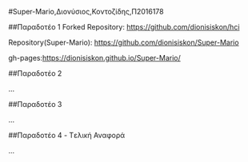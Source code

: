 #Super-Mario,Διονύσιος,Κοντοζίδης,Π2016178

##Παραδοτέο 1
Forked Repository: https://github.com/dionisiskon/hci

Repository(Super-Mario): https://github.com/dionisiskon/Super-Mario 

gh-pages:https://dionisiskon.github.io/Super-Mario/

##Παραδοτέο 2

...

##Παραδοτέο 3

...

##Παραδοτέο 4 - Tελική Αναφορά

...

